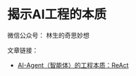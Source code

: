 # 揭示AI工程的本质

微信公众号： 林生的奇思妙想

文章链接：
- [AI-Agent（智能体）的工程本质：ReAct](https://mp.weixin.qq.com/s/C06MBO1ZTAMHzU7R2hn_ZA)
